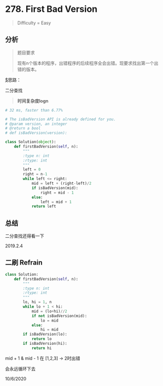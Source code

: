 # 278. First Bad Version
> Difficulty = Easy

## 分析

> 题目要求
> 
> 现有n个版本的程序，出错程序的后续程序全会出错。现要求找出第一个出错的版本。

[$](https://blog.csdn.net/fuxuemingzhu/article/details/79255764)思路：

二分查找

> **时间复杂度logn**

```python
# 32 ms, faster than 6.77%

# The isBadVersion API is already defined for you.
# @param version, an integer
# @return a bool
# def isBadVersion(version):

class Solution(object):
    def firstBadVersion(self, n):
        """
        :type n: int
        :rtype: int
        """
        left = 0
        right = n-1
        while left <= right:
            mid = left + (right-left)/2
            if isBadVersion(mid):
                right = mid - 1
            else:
                left = mid + 1
            return left
```

## 总结

二分查找还得看一下

2019.2.4


## 二刷 Refrain

```python
class Solution:
    def firstBadVersion(self, n):
        """
        :type n: int
        :rtype: int
        """
        lo, hi = 1, n
        while lo + 1 < hi:
            mid = (lo+hi)//2
            if not isBadVersion(mid):
                lo = mid
            else:
                hi = mid
        if isBadVersion(lo):
            return lo
        if isBadVersion(hi):
            return hi
```

mid + 1 & mid - 1 在 [1,2,3] -> 2时出错

会永远循环下去

10/6/2020